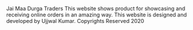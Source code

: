 Jai Maa Durga Traders
This website shows product for showcasing and receiving online orders in an amazing way.
This website is designed and developed by Ujjwal Kumar.
Copyrights Reserved 2020
